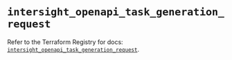 # `intersight_openapi_task_generation_request`

Refer to the Terraform Registry for docs: [`intersight_openapi_task_generation_request`](https://registry.terraform.io/providers/ciscodevnet/intersight/1.0.71/docs/resources/openapi_task_generation_request).
